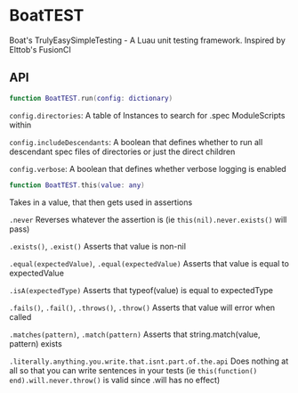 # BoatTEST

Boat's TrulyEasySimpleTesting - A Luau unit testing framework. Inspired by Elttob's FusionCI

## API

```Lua
function BoatTEST.run(config: dictionary)
```

`config.directories`: A table of Instances to search for .spec ModuleScripts within

`config.includeDescendants`: A boolean that defines whether to run all descendant spec files of directories or just the direct children

`config.verbose`: A boolean that defines whether verbose logging is enabled

```Lua
function BoatTEST.this(value: any)
```

Takes in a value, that then gets used in assertions

`.never`
Reverses whatever the assertion is (ie `this(nil).never.exists()` will pass)

`.exists()`, `.exist()`
Asserts that value is non-nil

`.equal(expectedValue)`, `.equal(expectedValue)`
Asserts that value is equal to expectedValue

`.isA(expectedType)`
Asserts that typeof(value) is equal to expectedType

`.fails()`, `.fail()`, `.throws()`, `.throw()`
Asserts that value will error when called

`.matches(pattern)`, `.match(pattern)`
Asserts that string.match(value, pattern) exists

`.literally.anything.you.write.that.isnt.part.of.the.api`
Does nothing at all so that you can write sentences in your tests (ie `this(function() end).will.never.throw()` is valid since .will has no effect)
